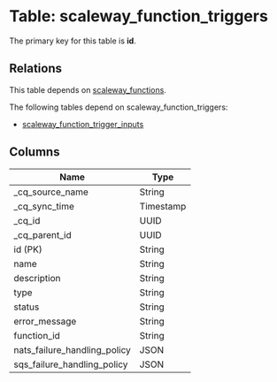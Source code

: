 # Table: scaleway_function_triggers

The primary key for this table is **id**.

## Relations

This table depends on [scaleway_functions](scaleway_functions.md).

The following tables depend on scaleway_function_triggers:
  - [scaleway_function_trigger_inputs](scaleway_function_trigger_inputs.md)

## Columns

| Name          | Type          |
| ------------- | ------------- |
|_cq_source_name|String|
|_cq_sync_time|Timestamp|
|_cq_id|UUID|
|_cq_parent_id|UUID|
|id (PK)|String|
|name|String|
|description|String|
|type|String|
|status|String|
|error_message|String|
|function_id|String|
|nats_failure_handling_policy|JSON|
|sqs_failure_handling_policy|JSON|